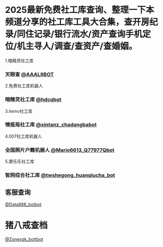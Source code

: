 # 2025最新免费社工库查询、整理一下本频道分享的社工库工具大合集，查开房纪录/同住记录/银行流水/资产查询手机定位/机主寻人/调查/查资产/查婚姻。


1.暗精灵社工库
### 天眼查 [@AAAL9BOT](https://t.me/AAAL8BOT?start=NTgzNzg1NTEy)

2.免费社工库机器人
### 暗精灵社工库 [@hdcqbot](https://t.me/hdcqbot?start=NTgzNzg1NTEy)

3.liemo社工库
### 情报局社工库 [@xintanz_chadangbabot](https://t.me/xintanz_chadangbabot?start=NTgzNzg1NTEy)

4.007社工库机器人
### 全国照片户籍机器人 [@Mario6613_Q77977Qbot](https://t.me/xintanz_chadangbabot?start=NTgzNzg1NTEy)

5.摩乐乐社工库
### 智网综合社工库 [@twshegong_huanqiucha_bot](https://t.me/twshegong_huanqiucha_bot?start=qr4mnWQdL2Wx)

## 客服查询
 [@Data888_botbot](https://t.me/Data888_botbot?start=NTgzNzg1NTEy)

# 猪八戒查档 
[@Zonesgk_bottbot](https://t.me/Zonesgk_bottbot?start=NTgzNzg1NTEy)